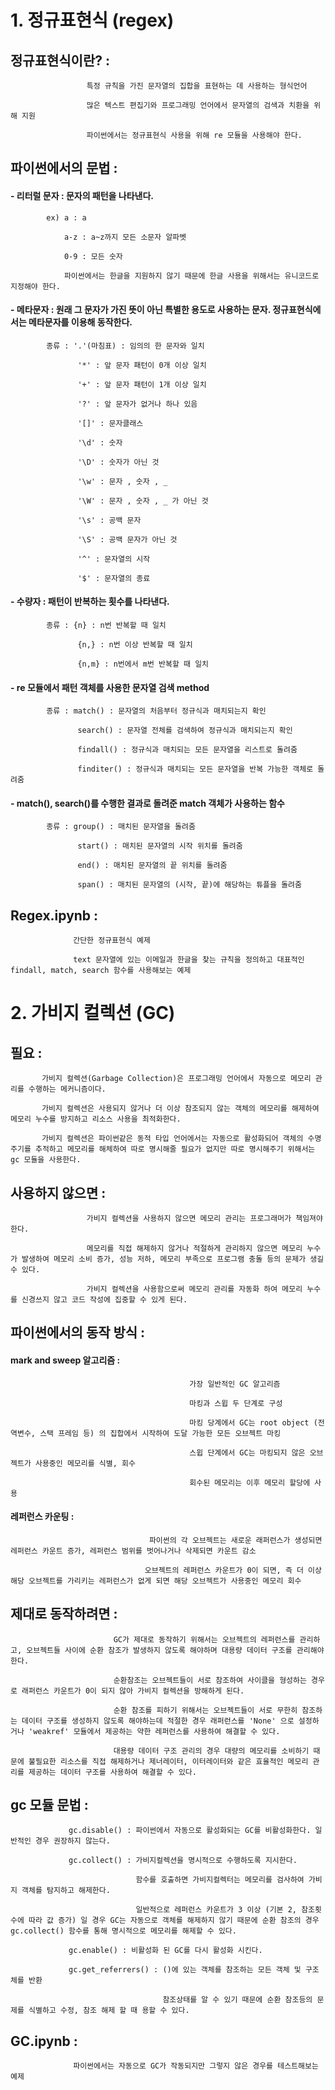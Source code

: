 # 1. 정규표현식 (regex)



  ## 정규표현식이란? : 
                     특정 규칙을 가진 문자열의 집합을 표현하는 데 사용하는 형식언어
    
                     많은 텍스트 편집기와 프로그래밍 언어에서 문자열의 검색과 치환을 위해 지원
           
                     파이썬에서는 정규표현식 사용을 위해 re 모듈을 사용해야 한다.
                     
                     

  ## 파이썬에서의 문법 :
    
  #### - 리터럴 문자 : 문자의 패턴을 나타낸다.
        
            ex) a : a
            
                a-z : a~z까지 모든 소문자 알파벳 
                
                0-9 : 모든 숫자
                
                파이썬에서는 한글을 지원하지 않기 때문에 한글 사용을 위해서는 유니코드로 지정해야 한다.
                
                
   #### - 메타문자 : 원래 그 문자가 가진 뜻이 아닌 특별한 용도로 사용하는 문자. 정규표현식에서는 메타문자를 이용해 동작한다.
        
            종류 : '.'(마침표) : 임의의 한 문자와 일치
            
                   '*' : 앞 문자 패턴이 0개 이상 일치
                   
                   '+' : 앞 문자 패턴이 1개 이상 일치
                   
                   '?' : 앞 문자가 없거나 하나 있음
                   
                   '[]' : 문자클래스
                   
                   '\d' : 숫자
                   
                   '\D' : 숫자가 아닌 것
                   
                   '\w' : 문자 , 숫자 , _
                   
                   '\W' : 문자 , 숫자 , _ 가 아닌 것
                   
                   '\s' : 공백 문자
                   
                   '\S' : 공백 문자가 아닌 것
                   
                   '^' : 문자열의 시작
                   
                   '$' : 문자열의 종료
                   
                   
   #### - 수량자 : 패턴이 반복하는 횟수를 나타낸다.
        
            종류 : {n} : n번 반복할 때 일치
            
                   {n,} : n번 이상 반복할 때 일치
                   
                   {n,m} : n번에서 m번 반복할 때 일치
                   
                   
   #### - re 모듈에서 패턴 객체를 사용한 문자열 검색 method
        
            종류 : match() : 문자열의 처음부터 정규식과 매치되는지 확인
            
                   search() : 문자열 전체를 검색하여 정규식과 매치되는지 확인
                   
                   findall() : 정규식과 매치되는 모든 문자열을 리스트로 돌려줌
                   
                   finditer() : 정규식과 매치되는 모든 문자열을 반복 가능한 객체로 돌려줌
                   
                   
   #### - match(), search()를 수행한 결과로 돌려준 match 객체가 사용하는 함수
        
            종류 : group() : 매치된 문자열을 돌려줌
            
                   start() : 매치된 문자열의 시작 위치를 돌려줌
                   
                   end() : 매치된 문자열의 끝 위치를 돌려줌
                   
                   span() : 매치된 문자열의 (시작, 끝)에 해당하는 튜플을 돌려줌
                   
    
    
   ## Regex.ipynb : 
                  간단한 정규표현식 예제
    
                  text 문자열에 있는 이메일과 한글을 찾는 규칙을 정의하고 대표적인 findall, match, search 함수를 사용해보는 예제
                   
        
                   
    
# 2. 가비지 컬렉션 (GC)



   ## 필요 : 
           가비지 컬렉션(Garbage Collection)은 프로그래밍 언어에서 자동으로 메모리 관리를 수행하는 메커니즘이다.
    
           가비지 컬렉션은 사용되지 않거나 더 이상 참조되지 않는 객체의 메모리를 해제하여 메모리 누수를 방지하고 리소스 사용을 최적화한다.
           
           가비지 컬렉션은 파이썬같은 동적 타입 언어에서는 자동으로 활성화되어 객체의 수명 주기를 추적하고 메모리를 해체하여 따로 명시해줄 필요가 없지만 따로 명시해주기 위해서는 gc 모듈을 사용한다.
           
           

   ## 사용하지 않으면 : 
                     가비지 컬렉션을 사용하지 않으면 메모리 관리는 프로그래머가 책임져야 한다.
    
                     메모리를 직접 해제하지 않거나 적절하게 관리하지 않으면 메모리 누수가 발생하여 메모리 소비 증가, 성능 저하, 메모리 부족으로 프로그램 충돌 등의 문제가 생길 수 있다.
                     
                     가비지 컬렉션을 사용함으로써 메모리 관리를 자동화 하여 메모리 누수를 신경쓰지 않고 코드 작성에 집중할 수 있게 된다.
                     
                     
                     
  ## 파이썬에서의 동작 방식 :
   
   #### mark and sweep 알고리즘 : 
                                            가장 일반적인 GC 알고리즘
                
                                            마킹과 스윕 두 단계로 구성
                                            
                                            마킹 당계에서 GC는 root object (전역변수, 스택 프레임 등) 의 집합에서 시작하여 도달 가능한 모든 오브젝트 마킹
                                            
                                            스윕 단계에서 GC는 마킹되지 않은 오브젝트가 사용중인 메모리를 식별, 회수
                                            
                                            회수된 메모리는 이후 메모리 할당에 사용
                                            
                                            
                                            
   #### 레퍼런스 카운팅 :
                                   파이썬의 각 오브젝트는 새로운 래퍼런스가 생성되면 레퍼런스 카운트 증가, 레퍼런스 범위를 벗어나거나 삭제되면 카운트 감소
                
                                  오브젝트의 레퍼런스 카운트가 0이 되면, 즉 더 이상 해당 오브젝트를 가리키는 레퍼런스가 없게 되면 해당 오브젝트가 사용중인 메모리 회수
                                  
                  
                     
   ## 제대로 동작하려면 :
                           GC가 제대로 동작하기 위해서는 오브젝트의 레퍼런스를 관리하고, 오브젝트들 사이에 순환 참조가 발생하지 않도록 해야하며 대용량 데이터 구조를 관리해야한다.
    
                           순환참조는 오브젝트들이 서로 참조하여 사이클을 형성하는 경우로 래퍼런스 카운트가 0이 되지 않아 가비지 컬렉션을 방해하게 된다.
    
                           순환 참조를 피하기 위해서는 오브젝트들이 서로 무한히 참조하는 데이터 구조를 생성하지 않도록 해야하는데 적절한 경우 래퍼런스를 'None' 으로 설정하거나 'weakref' 모듈에서 제공하는 약한 레퍼런스를 사용하여 해결할 수 있다.
    
                           대용량 데이터 구조 관리의 경우 대량의 메모리를 소비하기 때문에 불필요한 리소스를 직접 해제하거나 제너레이터, 이터레이터와 같은 효율적인 메모리 관리를 제공하는 데이터 구조를 사용하여 해결할 수 있다.
    
   
   
  ## gc 모듈 문법 : 
                 gc.disable() : 파이썬에서 자동으로 활성화되는 GC를 비활성화한다. 일반적인 경우 권장하지 않는다.
   
                 gc.collect() : 가비지컬렉션을 명시적으로 수행하도록 지시한다.
                 
                                함수를 호출하면 가비지컬렉터는 메모리를 검사하여 가비지 객체를 탐지하고 해제한다.
                                
                                일반적으로 레퍼런스 카운트가 3 이상 (기본 2, 참조횟수에 따라 값 증가) 일 경우 GC는 자동으로 객체를 해제하지 않기 때문에 순환 참조의 경우 gc.collect() 함수를 통해 명시적으로 메모리를 해제할 수 있다.
                                
                 gc.enable() : 비활성화 된 GC를 다시 활성화 시킨다.
                 
                 gc.get_referrers() : ()에 있는 객체를 참조하는 모든 객체 및 구조체를 반환
                 
                                      참조상태를 알 수 있기 때문에 순환 참조등의 문제를 식별하고 수정, 참조 해제 할 때 용할 수 있다.
                                      
                                      
                                   
   ## GC.ipynb : 
                  파이썬에서는 자동으로 GC가 작동되지만 그렇지 않은 경우를 테스트해보는 예제
                                      
      
    
                     
    
     
      
